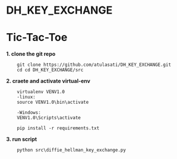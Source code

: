 # DH_KEY_EXCHANGE

# Tic-Tac-Toe

**1. clone the git repo**
```
    git clone https://github.com/atulasati/DH_KEY_EXCHANGE.git 
    cd cd DH_KEY_EXCHANGE/src
```

**2. craete and activate virtual-env**
```
    virtualenv VENV1.0
    -linux:
    source VENV1.0\bin\activate
  
    -Windows:
    VENV1.0\Scripts\activate
  
    pip install -r requirements.txt
```

**3. run script**
```
    python src\diffie_hellman_key_exchange.py
``` 
 
